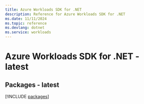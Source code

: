 ```yaml
---
title: Azure Workloads SDK for .NET
description: Reference for Azure Workloads SDK for .NET
ms.date: 11/11/2024
ms.topic: reference
ms.devlang: dotnet
ms.service: workloads
---
```

# Azure Workloads SDK for .NET - latest
## Packages - latest
[!INCLUDE [packages](workloads-index.md)]
